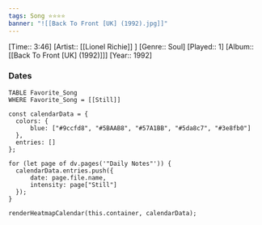 ```yaml
---
tags: Song ⭐⭐⭐⭐ 
banner: "![[Back To Front [UK] (1992).jpg]]"
---
```

[Time:: 3:46]
[Artist:: [[Lionel Richie]] ]
[Genre:: Soul]
[Played:: 1]
[Album:: [[Back To Front [UK] (1992)]]]
[Year:: 1992]
### Dates
````dataview
TABLE Favorite_Song
WHERE Favorite_Song = [[Still]]
````
  ```dataviewjs
const calendarData = { 
	colors: { 
		blue: ["#9ccfd8", "#5BAAB8", "#57A1BB", "#5da8c7", "#3e8fb0"] 
	}, 
	entries: [] 
}; 

for (let page of dv.pages('"Daily Notes"')) { 
	calendarData.entries.push({ 
		date: page.file.name, 
		intensity: page["Still"]
	}); 
} 

renderHeatmapCalendar(this.container, calendarData);
```
